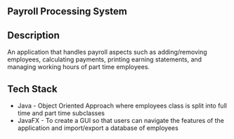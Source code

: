 ## Payroll Processing System 

## Description 
 An application that handles payroll aspects such as adding/removing employees, calculating payments, printing earning statements, and managing working hours of part time employees. 
## Tech Stack 
* Java - Object Oriented Approach where employees class is split into full time and part time subclasses
* JavaFX - To create a GUI so that users can navigate the features of the application and import/export a database of employees